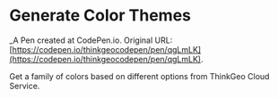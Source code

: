 # Generate Color Themes
 _A Pen created at CodePen.io. Original URL: [https://codepen.io/thinkgeocodepen/pen/qgLmLK](https://codepen.io/thinkgeocodepen/pen/qgLmLK).

 Get a family of colors based on different options from ThinkGeo Cloud Service.